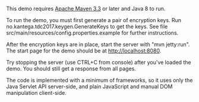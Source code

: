 This demo requires [Apache Maven 3.3](https://maven.apache.org/) or later and Java 8 to run.

To run the demo, you must first generate a pair of encryption keys. 
Run no.kantega.tdc2017.keygen.GenerateKeys to get the keys. See 
file src/main/resources/config.properties.example for further instructions.

After the encryption keys are in place, start the server with "mvn jetty:run".
The start page for the demo should be at [http://localhost:8080](http://localhost:8080).

Try stopping the server (use CTRL+C from console) after you've loaded the demo.
You should still get a response from all pages.

The code is implemented with a minimum of frameworks, so it uses only the Java Servlet API
server-side, and plain JavaScript and manual DOM manipulation client-side.
 